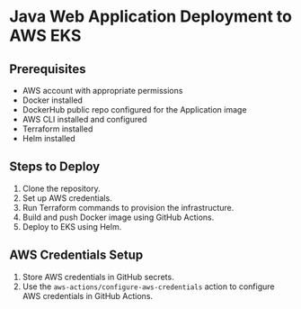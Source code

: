 # Java Web Application Deployment to AWS EKS

## Prerequisites

- AWS account with appropriate permissions
- Docker installed
- DockerHub public repo configured for the Application image 
- AWS CLI installed and configured
- Terraform installed
- Helm installed

## Steps to Deploy

1. Clone the repository.
2. Set up AWS credentials.
3. Run Terraform commands to provision the infrastructure.
4. Build and push Docker image using GitHub Actions.
5. Deploy to EKS using Helm.

## AWS Credentials Setup

1. Store AWS credentials in GitHub secrets.
2. Use the `aws-actions/configure-aws-credentials` action to configure AWS credentials in GitHub Actions.
